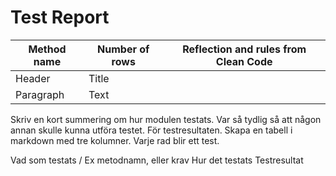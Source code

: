 # Test Report

| Method name     | Number of rows | Reflection and rules from Clean Code | 
| --------------- | -------------- | ------------------------------------ |
| Header          | Title          |                                      |
| Paragraph       | Text           |                                      |











Skriv en kort summering om hur modulen testats. Var så tydlig så att någon annan skulle kunna utföra testet. För testresultaten. 
Skapa en tabell i markdown med tre kolumner. Varje rad blir ett test.


Vad som testats / Ex metodnamn, eller krav
Hur det testats
Testresultat

